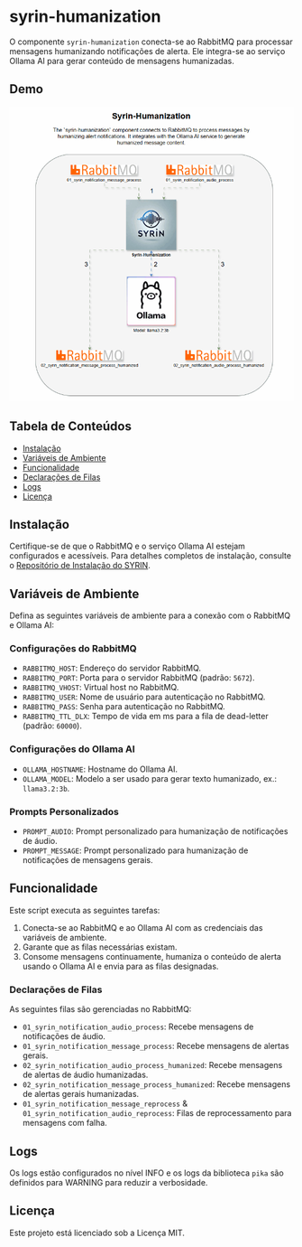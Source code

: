 # syrin-humanization

O componente `syrin-humanization` conecta-se ao RabbitMQ para processar mensagens humanizando notificações de alerta. Ele integra-se ao serviço Ollama AI para gerar conteúdo de mensagens humanizadas.

## Demo

![Application Demo](./driagrams/Syrin-Humanization.gif)

## Tabela de Conteúdos
- [Instalação](#instalação)
- [Variáveis de Ambiente](#variáveis-de-ambiente)
- [Funcionalidade](#funcionalidade)
- [Declarações de Filas](#declarações-de-filas)
- [Logs](#logs)
- [Licença](#licença)

## Instalação

Certifique-se de que o RabbitMQ e o serviço Ollama AI estejam configurados e acessíveis. Para detalhes completos de instalação, consulte o [Repositório de Instalação do SYRIN](https://github.com/syrin-alert/syrin-install).

## Variáveis de Ambiente

Defina as seguintes variáveis de ambiente para a conexão com o RabbitMQ e Ollama AI:

### Configurações do RabbitMQ

- `RABBITMQ_HOST`: Endereço do servidor RabbitMQ.
- `RABBITMQ_PORT`: Porta para o servidor RabbitMQ (padrão: `5672`).
- `RABBITMQ_VHOST`: Virtual host no RabbitMQ.
- `RABBITMQ_USER`: Nome de usuário para autenticação no RabbitMQ.
- `RABBITMQ_PASS`: Senha para autenticação no RabbitMQ.
- `RABBITMQ_TTL_DLX`: Tempo de vida em ms para a fila de dead-letter (padrão: `60000`).

### Configurações do Ollama AI

- `OLLAMA_HOSTNAME`: Hostname do Ollama AI.
- `OLLAMA_MODEL`: Modelo a ser usado para gerar texto humanizado, ex.: `llama3.2:3b`.

### Prompts Personalizados

- `PROMPT_AUDIO`: Prompt personalizado para humanização de notificações de áudio.
- `PROMPT_MESSAGE`: Prompt personalizado para humanização de notificações de mensagens gerais.

## Funcionalidade

Este script executa as seguintes tarefas:

1. Conecta-se ao RabbitMQ e ao Ollama AI com as credenciais das variáveis de ambiente.
2. Garante que as filas necessárias existam.
3. Consome mensagens continuamente, humaniza o conteúdo de alerta usando o Ollama AI e envia para as filas designadas.

### Declarações de Filas

As seguintes filas são gerenciadas no RabbitMQ:

- `01_syrin_notification_audio_process`: Recebe mensagens de notificações de áudio.
- `01_syrin_notification_message_process`: Recebe mensagens de alertas gerais.
- `02_syrin_notification_audio_process_humanized`: Recebe mensagens de alertas de áudio humanizadas.
- `02_syrin_notification_message_process_humanized`: Recebe mensagens de alertas gerais humanizadas.
- `01_syrin_notification_message_reprocess` & `01_syrin_notification_audio_reprocess`: Filas de reprocessamento para mensagens com falha.

## Logs

Os logs estão configurados no nível INFO e os logs da biblioteca `pika` são definidos para WARNING para reduzir a verbosidade.

## Licença

Este projeto está licenciado sob a Licença MIT.